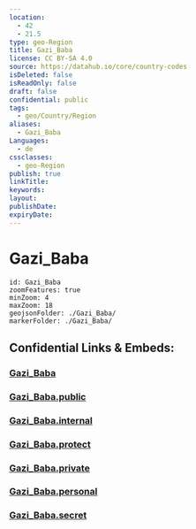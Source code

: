 ```yaml
---
location:
  - 42
  - 21.5
type: geo-Region
title: Gazi_Baba
license: CC BY-SA 4.0
source: https://datahub.io/core/country-codes
isDeleted: false
isReadOnly: false
draft: false
confidential: public
tags:
  - geo/Country/Region
aliases:
  - Gazi_Baba
Languages:
  - de
cssclasses:
  - geo-Region
publish: true
linkTitle:
keywords:
layout:
publishDate:
expiryDate:
---
```


# Gazi_Baba

```leaflet
id: Gazi_Baba
zoomFeatures: true 
minZoom: 4 
maxZoom: 18
geojsonFolder: ./Gazi_Baba/
markerFolder: ./Gazi_Baba/
```


## Confidential Links & Embeds: 

### [Gazi_Baba](/_Standards/Earth/Continent/Europe/Europe~South/Macedonia~North/Municipalities~Macedonia/Gazi_Baba.md) 

### [Gazi_Baba.public](/_public/Earth/Continent/Europe/Europe~South/Macedonia~North/Municipalities~Macedonia/Gazi_Baba.public.md) 

### [Gazi_Baba.internal](/_internal/Earth/Continent/Europe/Europe~South/Macedonia~North/Municipalities~Macedonia/Gazi_Baba.internal.md) 

### [Gazi_Baba.protect](/_protect/Earth/Continent/Europe/Europe~South/Macedonia~North/Municipalities~Macedonia/Gazi_Baba.protect.md) 

### [Gazi_Baba.private](/_private/Earth/Continent/Europe/Europe~South/Macedonia~North/Municipalities~Macedonia/Gazi_Baba.private.md) 

### [Gazi_Baba.personal](/_personal/Earth/Continent/Europe/Europe~South/Macedonia~North/Municipalities~Macedonia/Gazi_Baba.personal.md) 

### [Gazi_Baba.secret](/_secret/Earth/Continent/Europe/Europe~South/Macedonia~North/Municipalities~Macedonia/Gazi_Baba.secret.md)

